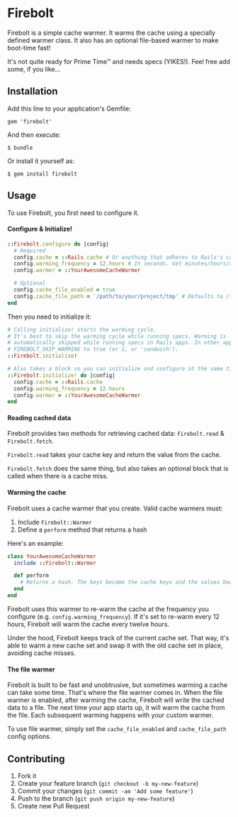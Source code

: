 # Firebolt

Firebolt is a simple cache warmer. It warms the cache using a specially defined warmer class. It also has an optional file-based warmer to make boot-time fast!

It's not quite ready for Prime Time™ and needs specs (YIKES!). Feel free add some, if you like...

## Installation

Add this line to your application's Gemfile:

    gem 'firebolt'

And then execute:

    $ bundle

Or install it yourself as:

    $ gem install firebolt

## Usage

To use Firebolt, you first need to configure it.

#### Configure & Initialize!

```Ruby
::Firebolt.configure do |config|
  # Required
  config.cache = ::Rails.cache # Or anything that adheres to Rails's cache interface
  config.warming_frequency = 12.hours # In seconds. Get minutes/hours/days helper w/ ActiveSupport
  config.warmer = ::YourAwesomeCacheWarmer

  # Optional
  config.cache_file_enabled = true
  config.cache_file_path = '/path/to/your/project/tmp' # Defaults to /tmp
end
```

Then you need to initialize it:

```Ruby
# Calling initialize! starts the warming cycle.
# It's best to skip the warming cycle while running specs. Warming is
# automatically skipped while running specs in Rails apps. In other apps, set
# FIREBOLT_SKIP_WARMING to true (or 1, or 'sandwich').
::Firebolt.initialize!

# Also takes a block so you can initialize and configure at the same time:
::Firebolt.initialize! do |config|
  config.cache = ::Rails.cache
  config.warming_frequency = 12.hours
  config.warmer = ::YourAwesomeCacheWarmer
end
```

#### Reading cached data

Firebolt provides two methods for retrieving cached data: `Firebolt.read` & `Firebolt.fetch`.

`Firebolt.read` takes your cache key and return the value from the cache.

`Firebolt.fetch` does the same thing, but also takes an optional block that is called when there is a cache miss.

#### Warming the cache

Firebolt uses a cache warmer that you create. Valid cache warmers must:

1. Include `Firebolt::Warmer`
2. Define a `perform` method that returns a hash

Here's an example:

```Ruby
class YourAwesomeCacheWarmer
  include ::Firebolt::Warmer

  def perform
    # Returns a hash. The keys become the cache keys and the values become cache values.
  end
end
```

Firebolt uses this warmer to re-warm the cache at the frequency you configure (e.g. `config.warming_frequency`). If it's set to re-warm every 12 hours, Firebolt will warm the cache every twelve hours.

Under the hood, Firebolt keeps track of the current cache set. That way, it's able to warm a new cache set and swap it with the old cache set in place, avoiding cache misses.

#### The file warmer

Firebolt is built to be fast and unobtrusive, but sometimes warming a cache can take some time. That's where the file warmer comes in. When the file warmer is enabled, after warming the cache, Firebolt will write the cached data to a file. The next time your app starts up, it will warm the cache from the file. Each subsequent warming happens with your custom warmer.

To use file warmer, simply set the `cache_file_enabled` and `cache_file_path` config options.

## Contributing

1. Fork it
2. Create your feature branch (`git checkout -b my-new-feature`)
3. Commit your changes (`git commit -am 'Add some feature'`)
4. Push to the branch (`git push origin my-new-feature`)
5. Create new Pull Request
